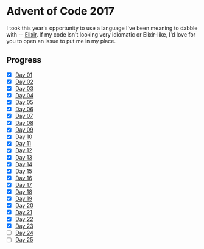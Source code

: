 # Advent of Code 2017

I took this year's opportunity to use a language I've been meaning to dabble with -- [Elixir](http://elixir-lang.github.io/).  If my code isn't looking very idiomatic or Elixir-like, I'd love for you to open an issue to put me in my place.

## Progress

- [x] [Day 01](01)
- [x] [Day 02](02)
- [x] [Day 03](03)
- [x] [Day 04](04)
- [x] [Day 05](05)
- [x] [Day 06](06)
- [x] [Day 07](07)
- [x] [Day 08](08)
- [x] [Day 09](09)
- [x] [Day 10](10)
- [x] [Day 11](11)
- [x] [Day 12](12)
- [x] [Day 13](13)
- [x] [Day 14](14)
- [x] [Day 15](15)
- [x] [Day 16](16)
- [x] [Day 17](17)
- [x] [Day 18](18)
- [x] [Day 19](19)
- [x] [Day 20](20)
- [x] [Day 21](21)
- [x] [Day 22](22)
- [x] [Day 23](23)
- [ ] [Day 24](24)
- [ ] [Day 25](25)